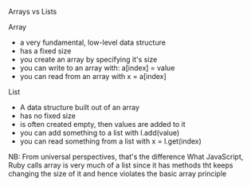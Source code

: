 Arrays vs Lists

Array
  - a very fundamental, low-level data structure
  - has a fixed size
  - you create an array by specifying it's size
  - you can write to an array with: a[index] = value
  - you can read from an array with x = a[index]

List
  - A data structure built out of an array
  - has no fixed size
  - is often created empty, then values are added to it
  - you can add something to a list with l.add(value)
  - you can read something from a list  with x = l.get(index)

NB: From universal perspectives, that's the difference 
What JavaScript, Ruby calls array is very much of a list since it has methods tht keeps changing the size of it and hence violates the basic array principle